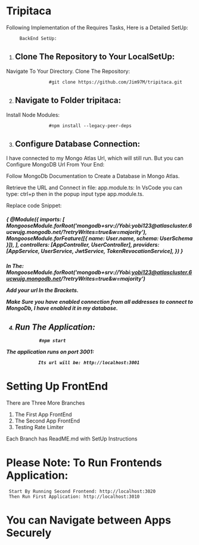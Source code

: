 # Tripitaca

Following Implementation of the Requires Tasks, Here is a Detailed SetUp:

         BackEnd SetUp:

1. ## Clone The Repository to Your LocalSetUp:

Navigate To Your Directory. Clone The Repository:

                    #git clone https://github.com/Jim97M/tripitaca.git

2.  ## Navigate to Folder tripitaca:

Install Node Modules:

                    #npm install --legacy-peer-deps

3. ## Configure Database Connection:

I have connected to my Mongo Atlas Url, which will still run. But you can Configure MongoDB Url From Your End:

Follow MongoDb Documentation to Create a Database in Mongo Atlas.

Retrieve the URL and Connect in file: app.module.ts: In VsCode you can type: ctrl+p then in the popup input type app.module.ts.

Replace code Snippet:
<span style="color: blue">

<h5>
{
@Module({
imports: [
MongooseModule.forRoot('mongodb+srv://Yobi:yobi123@atlascluster.6ucwujg.mongodb.net/?retryWrites=true&w=majority'),
MongooseModule.forFeature([{ name: User.name, schema: UserSchema }]),
],
controllers: [AppController, UserController],
providers: [AppService, UserService, JwtService, TokenRevocationService],
})
}
<h5>
</span>

In The: MongooseModule.forRoot('mongodb+srv://Yobi:yobi123@atlascluster.6ucwujg.mongodb.net/?retryWrites=true&w=majority')

Add your url In the Brackets.

Make Sure you have enabled connection from all addresses to connect to MongoDb, I have enabled it in my database.

4.  ## Run The Application:

                 #npm start

The application runs on port 3001:

                Its url will be: http://localhost:3001

# Setting Up FrontEnd

There are Three More Branches

1.  The First App FrontEnd
2.  The Second App FrontEnd
3.  Testing Rate Limiter

Each Branch has ReadME.md with SetUp Instructions

# Please Note: To Run Frontends Application:

     Start By Running Second Frontend: http://localhost:3020
     Then Run First Application: http://localhost:3010

# You can Navigate between Apps Securely
